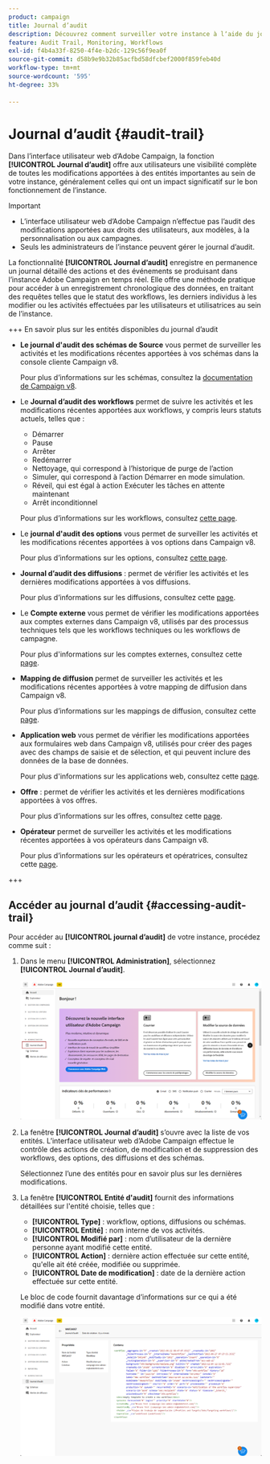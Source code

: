 ```yaml
---
product: campaign
title: Journal d’audit
description: Découvrez comment surveiller votre instance à lʼaide du journal dʼaudit Campaign
feature: Audit Trail, Monitoring, Workflows
exl-id: f4b4a33f-8250-4f4e-b2dc-129c56f9ea0f
source-git-commit: d58b9e9b32b85acfbd58dfcbef2000f859feb40d
workflow-type: tm+mt
source-wordcount: '595'
ht-degree: 33%

---
```


# Journal d’audit {#audit-trail}

Dans l’interface utilisateur web d’Adobe Campaign, la fonction **[!UICONTROL Journal d’audit]** offre aux utilisateurs une visibilité complète de toutes les modifications apportées à des entités importantes au sein de votre instance, généralement celles qui ont un impact significatif sur le bon fonctionnement de l’instance.

>[!IMPORTANT]
>
>* L’interface utilisateur web d’Adobe Campaign n’effectue pas l’audit des modifications apportées aux droits des utilisateurs, aux modèles, à la personnalisation ou aux campagnes.
>* Seuls les administrateurs de l’instance peuvent gérer le journal d’audit.

La fonctionnalité **[!UICONTROL Journal d’audit]** enregistre en permanence un journal détaillé des actions et des événements se produisant dans l’instance Adobe Campaign en temps réel. Elle offre une méthode pratique pour accéder à un enregistrement chronologique des données, en traitant des requêtes telles que le statut des workflows, les derniers individus à les modifier ou les activités effectuées par les utilisateurs et utilisatrices au sein de l’instance.

+++ En savoir plus sur les entités disponibles du journal d’audit

* **Le journal d&#39;audit des schémas de Source** vous permet de surveiller les activités et les modifications récentes apportées à vos schémas dans la console cliente Campaign v8.

  Pour plus d’informations sur les schémas, consultez la [documentation de Campaign v8](https://experienceleague.adobe.com/fr/docs/campaign/campaign-v8/developer/shemas-forms/schemas).

* Le **Journal d’audit des workflows** permet de suivre les activités et les modifications récentes apportées aux workflows, y compris leurs statuts actuels, telles que :

   * Démarrer
   * Pause
   * Arrêter
   * Redémarrer
   * Nettoyage, qui correspond à l’historique de purge de l’action
   * Simuler, qui correspond à l’action Démarrer en mode simulation.
   * Réveil, qui est égal à action Exécuter les tâches en attente maintenant
   * Arrêt inconditionnel

  Pour plus d’informations sur les workflows, consultez [cette page](../workflows/gs-workflows.md).

* Le **journal d&#39;audit des options** vous permet de surveiller les activités et les modifications récentes apportées à vos options dans Campaign v8.

  Pour plus d’informations sur les options, consultez [cette page](https://experienceleague.adobe.com/fr/docs/campaign-classic/using/installing-campaign-classic/appendices/configuring-campaign-options).

* **Journal d’audit des diffusions** : permet de vérifier les activités et les dernières modifications apportées à vos diffusions.

  Pour plus d’informations sur les diffusions, consultez cette [page](../msg/gs-deliveries.md).

* Le **Compte externe** vous permet de vérifier les modifications apportées aux comptes externes dans Campaign v8, utilisés par des processus techniques tels que les workflows techniques ou les workflows de campagne.

  Pour plus d&#39;informations sur les comptes externes, consultez cette [page](../administration/external-account.md).

* **Mapping de diffusion** permet de surveiller les activités et les modifications récentes apportées à votre mapping de diffusion dans Campaign v8.

  Pour plus d’informations sur les mappings de diffusion, consultez cette [page](https://experienceleague.adobe.com/fr/docs/campaign/campaign-v8/audience/add-profiles/target-mappings).

* **Application web** vous permet de vérifier les modifications apportées aux formulaires web dans Campaign v8, utilisés pour créer des pages avec des champs de saisie et de sélection, et qui peuvent inclure des données de la base de données.

  Pour plus d&#39;informations sur les applications web, consultez cette [page](https://experienceleague.adobe.com/fr/docs/campaign/campaign-v8/content/webapps).

* **Offre** : permet de vérifier les activités et les dernières modifications apportées à vos offres.

  Pour plus d’informations sur les offres, consultez cette [page](../msg/offers.md).

* **Opérateur** permet de surveiller les activités et les modifications récentes apportées à vos opérateurs dans Campaign v8.

  Pour plus d’informations sur les opérateurs et opératrices, consultez cette [page](https://experienceleague.adobe.com/fr/docs/campaign/campaign-v8/offers/interaction-settings/interaction-operators).

+++

## Accéder au journal d’audit {#accessing-audit-trail}

Pour accéder au **[!UICONTROL journal d’audit]** de votre instance, procédez comme suit :

1. Dans le menu **[!UICONTROL Administration]**, sélectionnez **[!UICONTROL Journal d’audit]**.

   ![Capture d’écran affichant le menu Administration avec l’option Journal d’audit sélectionnée](assets/audit-trail-1.png)

1. La fenêtre **[!UICONTROL Journal d’audit]** s’ouvre avec la liste de vos entités. L’interface utilisateur web d’Adobe Campaign effectue le contrôle des actions de création, de modification et de suppression des workflows, des options, des diffusions et des schémas.

   Sélectionnez l’une des entités pour en savoir plus sur les dernières modifications.

1. La fenêtre **[!UICONTROL Entité d&#39;audit]** fournit des informations détaillées sur l&#39;entité choisie, telles que :

   * **[!UICONTROL Type]** : workflow, options, diffusions ou schémas.
   * **[!UICONTROL Entité]** : nom interne de vos activités.
   * **[!UICONTROL Modifié par]** : nom d’utilisateur de la dernière personne ayant modifié cette entité.
   * **[!UICONTROL Action]** : dernière action effectuée sur cette entité, qu&#39;elle ait été créée, modifiée ou supprimée.
   * **[!UICONTROL Date de modification]** : date de la dernière action effectuée sur cette entité.

   Le bloc de code fournit davantage d’informations sur ce qui a été modifié dans votre entité.

   ![Capture d’écran affichant la fenêtre Entité d’audit avec des informations détaillées sur les modifications](assets/audit-trail-2.png)